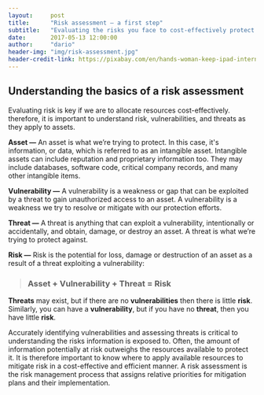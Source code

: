 ```yaml
---
layout:     post
title:      "Risk assessment — a first step"
subtitle:   "Evaluating the risks you face to cost-effectively protect your data."
date:       2017-05-13 12:00:00
author:     "dario"
header-img: "img/risk-assessment.jpg"
header-credit-link: https://pixabay.com/en/hands-woman-keep-ipad-internet-1004271/
---
```


## Understanding the basics of a risk assessment
Evaluating risk is key if we are to allocate resources cost-effectively. therefore, it is important to understand risk, vulnerabilities, and threats as they apply to assets.

**Asset —** An asset is what we’re trying to protect. In this case, it's information, or data, which is referred to as an intangible asset. Intangible assets can include reputation and proprietary information too. They may include databases, software code, critical company records, and many other intangible items.


**Vulnerability —** A vulnerability is a weakness or gap that can be exploited by a threat to gain unauthorized access to an asset. A vulnerability is a weakness we try to resolve or mitigate with our protection efforts.

**Threat —** A threat is anything that can exploit a vulnerability, intentionally or accidentally, and obtain, damage, or destroy an asset. A threat is what we’re trying to protect against.

**Risk —** Risk is the potential for loss, damage or destruction of an asset as a result of a threat exploiting a vulnerability:

> ### Asset + Vulnerability + Threat = Risk

**Threats** may exist, but if there are no **vulnerabilities** then there is little **risk**. Similarly, you can have a **vulnerability**, but if you have no **threat**, then you have little **risk**.

Accurately identifying vulnerabilities and assessing threats is critical to understanding the risks information is exposed to. Often, the amount of information potentially at risk outweighs the resources available to protect it. It is therefore important to know where to apply available resources to mitigate risk in a cost-effective and efficient manner. A risk assessment is the risk management process that assigns relative priorities for mitigation plans and their implementation.
